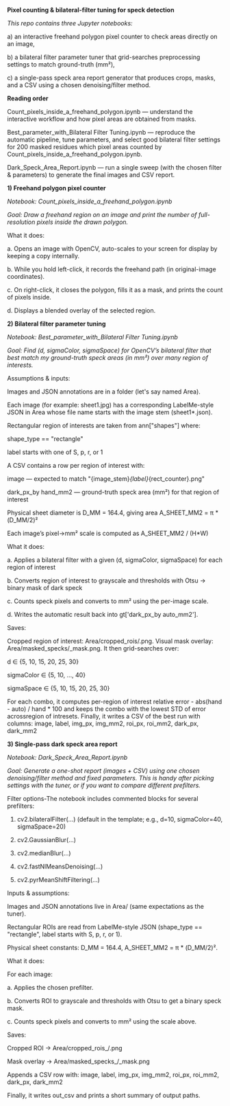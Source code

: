 **Pixel counting & bilateral-filter tuning for speck detection**

*This repo contains three Jupyter notebooks:*

a) an interactive freehand polygon pixel counter to check areas directly on an image,

b) a bilateral filter parameter tuner that grid-searches preprocessing settings to match ground-truth (mm²),

c) a single-pass speck area report generator that produces crops, masks, and a CSV using a chosen denoising/filter method.

**Reading order**

Count_pixels_inside_a_freehand_polygon.ipynb — understand the interactive workflow and how pixel areas are obtained from masks.

Best_parameter_with_Bilateral Filter Tuning.ipynb — reproduce the automatic pipeline, tune parameters, and select good bilateral filter settings for 200 masked residues which pixel areas counted by Count_pixels_inside_a_freehand_polygon.ipynb.

Dark_Speck_Area_Report.ipynb — run a single sweep (with the chosen filter & parameters) to generate the final images and CSV report.

**1) Freehand polygon pixel counter**

*Notebook: Count_pixels_inside_a_freehand_polygon.ipynb*

*Goal: Draw a freehand region on an image and print the number of full-resolution pixels inside the drawn polygon.*

What it does:

a. Opens an image with OpenCV, auto-scales to your screen for display by keeping a copy internally.

b. While you hold left-click, it records the freehand path (in original-image coordinates).

c. On right-click, it closes the polygon, fills it as a mask, and prints the count of pixels inside.

d. Displays a blended overlay of the selected region.
   
**2) Bilateral filter parameter tuning**

*Notebook: Best_parameter_with_Bilateral Filter Tuning.ipynb*

*Goal: Find (d, sigmaColor, sigmaSpace) for OpenCV’s bilateral filter that best match my ground-truth speck areas (in mm²) over many region of interests.*

Assumptions & inputs:

Images and JSON annotations are in a folder (let's say named Area).

Each image (for example: sheet1.jpg) has a corresponding LabelMe-style JSON in Area whose file name starts with the image stem (sheet1*.json).

Rectangular region of interests are taken from ann["shapes"] where:

shape_type == "rectangle"

label starts with one of S, p, r, or 1

A CSV contains a row per region of interest with:

image — expected to match "{image_stem}_{label}_{rect_counter}.png"

dark_px_by hand_mm2 — ground-truth speck area (mm²) for that region of interest

Physical sheet diameter is D_MM = 164.4, giving area A_SHEET_MM2 = π * (D_MM/2)²

Each image’s pixel→mm² scale is computed as A_SHEET_MM2 / (H*W)

What it does:

a. Applies a bilateral filter with a given (d, sigmaColor, sigmaSpace) for each region of interest

b. Converts region of interest to grayscale and thresholds with Otsu → binary mask of dark speck

c. Counts speck pixels and converts to mm² using the per-image scale.

d. Writes the automatic result back into gt['dark_px_by auto_mm2'].

Saves:

Cropped region of interest: Area/cropped_rois/<base>.png. Visual mask overlay: Area/masked_specks/<base>_mask.png. It then grid-searches over:

d ∈ {5, 10, 15, 20, 25, 30}

sigmaColor ∈ {5, 10, …, 40}

sigmaSpace ∈ {5, 10, 15, 20, 25, 30}

For each combo, it computes per-region of interest relative error - abs(hand - auto) / hand * 100 and keeps the combo with the lowest STD of error acrossregion of intresets. Finally, it writes a CSV of the best run with columns: image, label, img_px, img_mm2, roi_px, roi_mm2, dark_px, dark_mm2

**3) Single-pass dark speck area report**

*Notebook: Dark_Speck_Area_Report.ipynb*

*Goal: Generate a one-shot report (images + CSV) using one chosen denoising/filter method and fixed parameters. This is handy after picking settings with the tuner, or if you want to compare different prefilters.*

Filter options-The notebook includes commented blocks for several prefilters:

1. cv2.bilateralFilter(...) (default in the template; e.g., d=10, sigmaColor=40, sigmaSpace=20)

2. cv2.GaussianBlur(...)

3. cv2.medianBlur(...)

4. cv2.fastNlMeansDenoising(...)

5. cv2.pyrMeanShiftFiltering(...)

Inputs & assumptions:

Images and JSON annotations live in Area/ (same expectations as the tuner).

Rectangular ROIs are read from LabelMe-style JSON (shape_type == "rectangle", label starts with S, p, r, or 1).

Physical sheet constants: D_MM = 164.4, A_SHEET_MM2 = π * (D_MM/2)².

What it does:

For each image:

a. Applies the chosen prefilter.

b. Converts ROI to grayscale and thresholds with Otsu to get a binary speck mask.

c. Counts speck pixels and converts to mm² using the scale above.

Saves:

Cropped ROI → Area/cropped_rois_<FilterName>/<base>.png

Mask overlay → Area/masked_specks_<FilterName>/<base>_mask.png

Appends a CSV row with:
image, label, img_px, img_mm2, roi_px, roi_mm2, dark_px, dark_mm2

Finally, it writes out_csv and prints a short summary of output paths.
